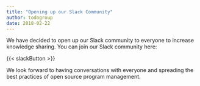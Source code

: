 ```yaml
---
title: "Opening up our Slack Community"
author: todogroup
date: 2018-02-22
---
```


We have decided to open up our Slack community to everyone to increase knowledge sharing. You can join our Slack community here:

{{< slackButton >}}

We look forward to having conversations with everyone and spreading the best practices of open source program management.
